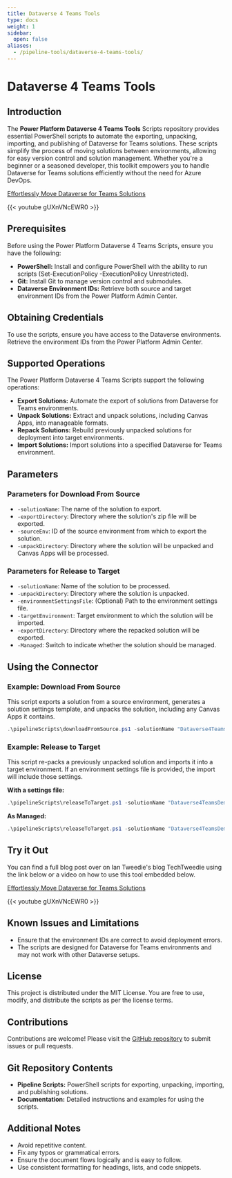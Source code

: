 ```yaml
---
title: Dataverse 4 Teams Tools
type: docs
weight: 1
sidebar:
  open: false
aliases:
  - /pipeline-tools/dataverse-4-teams-tools/
---
```

# Dataverse 4 Teams Tools

## Introduction

The **Power Platform Dataverse 4 Teams Tools** Scripts repository provides essential PowerShell scripts to automate the exporting, unpacking, importing, and publishing of Dataverse for Teams solutions. These scripts simplify the process of moving solutions between environments, allowing for easy version control and solution management. Whether you're a beginner or a seasoned developer, this toolkit empowers you to handle Dataverse for Teams solutions efficiently without the need for Azure DevOps.

[Effortlessly Move Dataverse for Teams Solutions](https://techtweedie.github.io/posts/effortlessly-move-dataverse-for-teams-solutions/)

{{< youtube gUXnVNcEWR0 >}}

## Prerequisites

Before using the Power Platform Dataverse 4 Teams Scripts, ensure you have the following:

- **PowerShell:** Install and configure PowerShell with the ability to run scripts (Set-ExecutionPolicy -ExecutionPolicy Unrestricted).
- **Git:** Install Git to manage version control and submodules.
- **Dataverse Environment IDs:** Retrieve both source and target environment IDs from the Power Platform Admin Center.

## Obtaining Credentials

To use the scripts, ensure you have access to the Dataverse environments. Retrieve the environment IDs from the Power Platform Admin Center.

## Supported Operations

The Power Platform Dataverse 4 Teams Scripts support the following operations:

- **Export Solutions:** Automate the export of solutions from Dataverse for Teams environments.
- **Unpack Solutions:** Extract and unpack solutions, including Canvas Apps, into manageable formats.
- **Repack Solutions:** Rebuild previously unpacked solutions for deployment into target environments.
- **Import Solutions:** Import solutions into a specified Dataverse for Teams environment.

## Parameters

### Parameters for Download From Source

- `-solutionName`: The name of the solution to export.
- `-exportDirectory`: Directory where the solution's zip file will be exported.
- `-sourceEnv`: ID of the source environment from which to export the solution.
- `-unpackDirectory`: Directory where the solution will be unpacked and Canvas Apps will be processed.

### Parameters for Release to Target

- `-solutionName`: Name of the solution to be processed.
- `-unpackDirectory`: Directory where the solution is unpacked.
- `-environmentSettingsFile`: (Optional) Path to the environment settings file.
- `-targetEnvironment`: Target environment to which the solution will be imported.
- `-exportDirectory`: Directory where the repacked solution will be exported.
- `-Managed`: Switch to indicate whether the solution should be managed.

## Using the Connector

### Example: Download From Source

This script exports a solution from a source environment, generates a solution settings template, and unpacks the solution, including any Canvas Apps it contains.

```powershell
.\pipelineScripts\downloadFromSource.ps1 -solutionName "Dataverse4TeamsDemo" -exportDirectory ".\demo\dataverse4TeamsDemo" -sourceEnv "1838fca4-6258-e6b8-a710-60838df81aa3" -unpackDirectory ".\demo\dataverse4TeamsDemo\unpacked"
```

### Example: Release to Target

This script re-packs a previously unpacked solution and imports it into a target environment. If an environment settings file is provided, the import will include those settings.

**With a settings file:**

```powershell
.\pipelineScripts\releaseToTarget.ps1 -solutionName "Dataverse4TeamsDemo" -unpackDirectory ".\demo\dataverse4TeamsDemo\unpacked" -exportDirectory ".\demo\dataverse4TeamsDemo" -environmentSettingsFile ".\demo\settings.json" -targetEnvironment "5fc7b0a0-dc6e-e682-8886-bad6dac246a7"
```

**As Managed:**

```powershell
.\pipelineScripts\releaseToTarget.ps1 -solutionName "Dataverse4TeamsDemo" -unpackDirectory ".\demo\dataverse4TeamsDemo\unpacked" -exportDirectory ".\demo\dataverse4TeamsDemo" -environmentSettingsFile ".\demo\settings.json" -targetEnvironment "5fc7b0a0-dc6e-e682-8886-bad6dac246a7" -managed
```

## Try it Out

You can find a full blog post over on Ian Tweedie's blog TechTweedie using the link below or a video on how to use this tool embedded below.

[Effortlessly Move Dataverse for Teams Solutions](https://techtweedie.github.io/posts/effortlessly-move-dataverse-for-teams-solutions/)

{{< youtube gUXnVNcEWR0 >}}

## Known Issues and Limitations

- Ensure that the environment IDs are correct to avoid deployment errors.
- The scripts are designed for Dataverse for Teams environments and may not work with other Dataverse setups.

## License

This project is distributed under the MIT License. You are free to use, modify, and distribute the scripts as per the license terms.

## Contributions

Contributions are welcome! Please visit the [GitHub repository](https://github.com/mightora/Power-Paltform-Dataverse4Teams-Tools) to submit issues or pull requests.

## Git Repository Contents

- **Pipeline Scripts:** PowerShell scripts for exporting, unpacking, importing, and publishing solutions.
- **Documentation:** Detailed instructions and examples for using the scripts.

## Additional Notes

- Avoid repetitive content.
- Fix any typos or grammatical errors.
- Ensure the document flows logically and is easy to follow.
- Use consistent formatting for headings, lists, and code snippets.